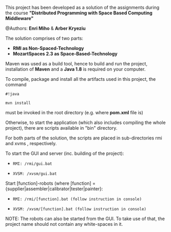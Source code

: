 This project has been developed as a solution of the assignments during the course
**"Distributed Programming with Space Based Computing Middleware"**



@Authors: **Enri Miho** & **Arber Kryeziu**






The solution comprises of two parts:

* **RMI as Non-Spaced-Technology**
* **MozartSpaces 2.3 as Space-Based-Technology**

Maven was used as a build tool, hence to build and run the project, installation of **Maven** and a **Java 1.8** is required on your computer.

To compile, package and install all the artifacts used in this project, the command 
```
#!java

mvn install
```
 must be invoked in the root directory (e.g. where **pom.xml** file is)


Otherwise, to start the application (which also includes compiling the whole project), there are scripts available in "bin" directory.

For both parts of the solution, the scripts are placed in sub-directories rmi and xvms , respectively.



To start the GUI and server (inc. building of the project):

*     RMI: /rmi/gui.bat
*     XVSM: /xvsm/gui.bat



Start [function]-robots (where [function] = {supplier|assembler|calibrator|tester|painter}:

*     RMI: /rmi/[function].bat (follow instruction in console)
*     XVSM: /xvsm/[function].bat (follow instruction in console)





NOTE: The robots can also be started from the GUI. To take use of that, the project name should not contain any white-spaces in it.